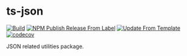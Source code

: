 # ts-json
[![Build](https://github.com/infrastructure-blocks/ts-json/actions/workflows/build.yml/badge.svg)](https://github.com/infrastructure-blocks/ts-json/actions/workflows/build.yml)
[![NPM Publish Release From Label](https://github.com/infrastructure-blocks/ts-json/actions/workflows/npm-publish-release-from-label.yml/badge.svg)](https://github.com/infrastructure-blocks/ts-json/actions/workflows/npm-publish-release-from-label.yml)
[![Update From Template](https://github.com/infrastructure-blocks/ts-json/actions/workflows/update-from-template.yml/badge.svg)](https://github.com/infrastructure-blocks/ts-json/actions/workflows/update-from-template.yml)
[![codecov](https://codecov.io/gh/infrastructure-blocks/ts-json/graph/badge.svg?token=vyI1qM1EZg)](https://codecov.io/gh/infrastructure-blocks/ts-json)

JSON related utilities package.
